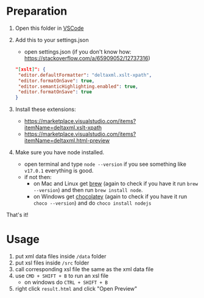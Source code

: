 # Preparation

1. Open this folder in [VSCode](https://code.visualstudio.com/)

2. Add this to your settings.json

   - open settings.json (if you don't know how: https://stackoverflow.com/a/65909052/12737316)

   ```json
   "[xslt]": {
    "editor.defaultFormatter": "deltaxml.xslt-xpath",
    "editor.formatOnSave": true,
    "editor.semanticHighlighting.enabled": true,
    "editor.formatOnSave": true
   }
   ```

3. Install these extensions:

   - https://marketplace.visualstudio.com/items?itemName=deltaxml.xslt-xpath
   - https://marketplace.visualstudio.com/items?itemName=deltaxml.html-preview

4. Make sure you have node installed.
   - open terminal and type `node --version` if you see something like `v17.0.1` everything is good.
   - if not then:
     - on Mac and Linux get [brew](https://brew.sh/) (again to check if you have it run `brew --version`) and then run `brew install node`.
     - on Windows get [chocolatey](https://community.chocolatey.org/) (again to check if you have it run `choco --version`) and do `choco install nodejs`

That's it!

# Usage

1. put xml data files inside `/data` folder
2. put xsl files inside `/src` folder
3. call corresponding xsl file the same as the xml data file
4. use `CMD + SHIFT + B` to run an xsl file
   - on windows do `CTRL + SHIFT + B`
5. right click `result.html` and click "Open Preview"
